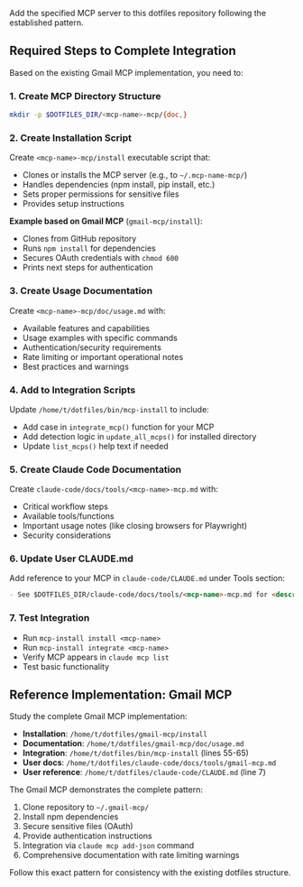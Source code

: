 Add the specified MCP server to this dotfiles repository following the established pattern.

## Required Steps to Complete Integration

Based on the existing Gmail MCP implementation, you need to:

### 1. Create MCP Directory Structure
```bash
mkdir -p $DOTFILES_DIR/<mcp-name>-mcp/{doc,}
```

### 2. Create Installation Script
Create `<mcp-name>-mcp/install` executable script that:
- Clones or installs the MCP server (e.g., to `~/.mcp-name-mcp/`)
- Handles dependencies (npm install, pip install, etc.)
- Sets proper permissions for sensitive files
- Provides setup instructions

**Example based on Gmail MCP** (`gmail-mcp/install`):
- Clones from GitHub repository
- Runs `npm install` for dependencies
- Secures OAuth credentials with `chmod 600`
- Prints next steps for authentication

### 3. Create Usage Documentation
Create `<mcp-name>-mcp/doc/usage.md` with:
- Available features and capabilities
- Usage examples with specific commands
- Authentication/security requirements
- Rate limiting or important operational notes
- Best practices and warnings

### 4. Add to Integration Scripts
Update `/home/t/dotfiles/bin/mcp-install` to include:
- Add case in `integrate_mcp()` function for your MCP
- Add detection logic in `update_all_mcps()` for installed directory
- Update `list_mcps()` help text if needed

### 5. Create Claude Code Documentation
Create `claude-code/docs/tools/<mcp-name>-mcp.md` with:
- Critical workflow steps
- Available tools/functions  
- Important usage notes (like closing browsers for Playwright)
- Security considerations

### 6. Update User CLAUDE.md
Add reference to your MCP in `claude-code/CLAUDE.md` under Tools section:
```markdown
- See $DOTFILES_DIR/claude-code/docs/tools/<mcp-name>-mcp.md for <description>
```

### 7. Test Integration
- Run `mcp-install install <mcp-name>` 
- Run `mcp-install integrate <mcp-name>`
- Verify MCP appears in `claude mcp list`
- Test basic functionality

## Reference Implementation: Gmail MCP

Study the complete Gmail MCP implementation:
- **Installation**: `/home/t/dotfiles/gmail-mcp/install`
- **Documentation**: `/home/t/dotfiles/gmail-mcp/doc/usage.md`
- **Integration**: `/home/t/dotfiles/bin/mcp-install` (lines 55-65)
- **User docs**: `/home/t/dotfiles/claude-code/docs/tools/gmail-mcp.md`
- **User reference**: `/home/t/dotfiles/claude-code/CLAUDE.md` (line 7)

The Gmail MCP demonstrates the complete pattern:
1. Clone repository to `~/.gmail-mcp/`
2. Install npm dependencies 
3. Secure sensitive files (OAuth)
4. Provide authentication instructions
5. Integration via `claude mcp add-json` command
6. Comprehensive documentation with rate limiting warnings

Follow this exact pattern for consistency with the existing dotfiles structure.
